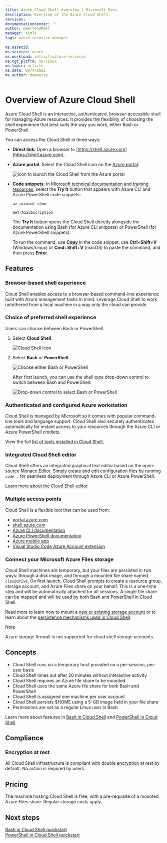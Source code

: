 ```yaml
---
title: Azure Cloud Shell overview | Microsoft Docs
description: Overview of the Azure Cloud Shell.
services: 
documentationcenter: ''
author: maertendMSFT
manager: timlt
tags: azure-resource-manager
 
ms.assetid: 
ms.service: azure
ms.workload: infrastructure-services
ms.tgt_pltfrm: vm-linux
ms.topic: article
ms.date: 06/4/2021
ms.author: damaerte
---
```


# Overview of Azure Cloud Shell

Azure Cloud Shell is an interactive, authenticated, browser-accessible shell for managing Azure resources. It provides the flexibility of choosing the shell experience that best suits the way you work, either Bash or PowerShell.

You can access the Cloud Shell in three ways:

- **Direct link**: Open a browser to [https://shell.azure.com](https://shell.azure.com).

- **Azure portal**: Select the Cloud Shell icon on the [Azure portal](https://portal.azure.com):

    ![Icon to launch the Cloud Shell from the Azure portal](media/overview/portal-launch-icon.png)

- **Code snippets**: In Microsoft [technical documentation](/) and [training resources](/learn), select the **Try It** button that appears with Azure CLI and Azure PowerShell code snippets:

    ```azurecli-interactive
    az account show
    ```

    ```azurepowershell-interactive
    Get-AzSubscription
    ```

    The **Try It** button opens the Cloud Shell directly alongside the documentation using Bash (for Azure CLI snippets) or PowerShell (for Azure PowerShell snippets).

    To run the command, use **Copy** in the code snippet, use **Ctrl**+**Shift**+**V** (Windows/Linux) or **Cmd**+**Shift**+**V** (macOS) to paste the command, and then press **Enter**.

## Features

### Browser-based shell experience

Cloud Shell enables access to a browser-based command-line experience built with Azure management tasks in mind. Leverage Cloud Shell to work untethered from a local machine in a way only the cloud can provide.

### Choice of preferred shell experience

Users can choose between Bash or PowerShell.

1. Select **Cloud Shell**.

    ![Cloud Shell icon](media/overview/overview-cloudshell-icon.png)

2. Select **Bash** or **PowerShell**.

    ![Choose either Bash or PowerShell](media/overview/overview-choices.png)

    After first launch, you can use the shell type drop-down control to switch between Bash and PowerShell:

    ![Drop-down control to select Bash or PowerShell](media/overview/select-shell-drop-down.png)

### Authenticated and configured Azure workstation

Cloud Shell is managed by Microsoft so it comes with popular command-line tools and language support. Cloud Shell also securely authenticates automatically for instant access to your resources through the Azure CLI or Azure PowerShell cmdlets.

View the full [list of tools installed in Cloud Shell.](features.md#tools)

### Integrated Cloud Shell editor

Cloud Shell offers an integrated graphical text editor based on the open-source Monaco Editor. Simply create and edit configuration files by running `code .` for seamless deployment through Azure CLI or Azure PowerShell.

[Learn more about the Cloud Shell editor](using-cloud-shell-editor.md).

### Multiple access points

Cloud Shell is a flexible tool that can be used from:

* [portal.azure.com](https://portal.azure.com)
* [shell.azure.com](https://shell.azure.com)
* [Azure CLI documentation](/cli/azure)
* [Azure PowerShell documentation](/powershell/azure/)
* [Azure mobile app](https://azure.microsoft.com/features/azure-portal/mobile-app/)
* [Visual Studio Code Azure Account extension](https://marketplace.visualstudio.com/items?itemName=ms-vscode.azure-account)

### Connect your Microsoft Azure Files storage

Cloud Shell machines are temporary, but your files are persisted in two ways: through a disk image, and through a mounted file share named `clouddrive`. On first launch, Cloud Shell prompts to create a resource group, storage account, and Azure Files share on your behalf. This is a one-time step and will be automatically attached for all sessions. A single file share can be mapped and will be used by both Bash and PowerShell in Cloud Shell.

Read more to learn how to mount a [new or existing storage account](persisting-shell-storage.md) or to learn about the [persistence mechanisms used in Cloud Shell](persisting-shell-storage.md#how-cloud-shell-storage-works).

> [!NOTE]
> Azure storage firewall is not supported for cloud shell storage accounts.

## Concepts

* Cloud Shell runs on a temporary host provided on a per-session, per-user basis
* Cloud Shell times out after 20 minutes without interactive activity
* Cloud Shell requires an Azure file share to be mounted
* Cloud Shell uses the same Azure file share for both Bash and PowerShell
* Cloud Shell is assigned one machine per user account
* Cloud Shell persists $HOME using a 5-GB image held in your file share
* Permissions are set as a regular Linux user in Bash

Learn more about features in [Bash in Cloud Shell](features.md) and [PowerShell in Cloud Shell](./features.md).

## Compliance
### Encryption at rest
All Cloud Shell infrastructure is compliant with double encryption at rest by default. No action is required by users.

## Pricing

The machine hosting Cloud Shell is free, with a pre-requisite of a mounted Azure Files share. Regular storage costs apply.

## Next steps

[Bash in Cloud Shell quickstart](quickstart.md) <br>
[PowerShell in Cloud Shell quickstart](quickstart-powershell.md)
